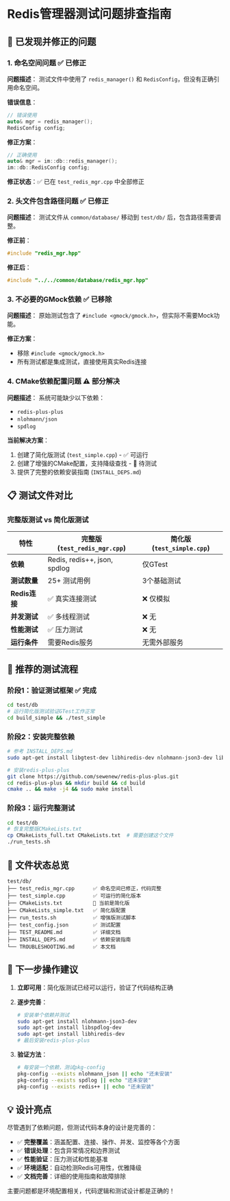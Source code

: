 # Redis管理器测试问题排查指南

## 🐛 已发现并修正的问题

### 1. 命名空间问题 ✅ 已修正

**问题描述**：
测试文件中使用了 `redis_manager()` 和 `RedisConfig`，但没有正确引用命名空间。

**错误信息**：
```cpp
// 错误使用
auto& mgr = redis_manager();
RedisConfig config;
```

**修正方案**：
```cpp
// 正确使用
auto& mgr = im::db::redis_manager();
im::db::RedisConfig config;
```

**修正状态**：✅ 已在 `test_redis_mgr.cpp` 中全部修正

### 2. 头文件包含路径问题 ✅ 已修正

**问题描述**：
测试文件从 `common/database/` 移动到 `test/db/` 后，包含路径需要调整。

**修正前**：
```cpp
#include "redis_mgr.hpp"
```

**修正后**：
```cpp
#include "../../common/database/redis_mgr.hpp"
```

### 3. 不必要的GMock依赖 ✅ 已移除

**问题描述**：
原始测试包含了 `#include <gmock/gmock.h>`，但实际不需要Mock功能。

**修正方案**：
- 移除 `#include <gmock/gmock.h>`
- 所有测试都是集成测试，直接使用真实Redis连接

### 4. CMake依赖配置问题 ⚠️ 部分解决

**问题描述**：
系统可能缺少以下依赖：
- `redis-plus-plus`
- `nlohmann/json`
- `spdlog`

**当前解决方案**：
1. 创建了简化版测试 (`test_simple.cpp`) - ✅ 可运行
2. 创建了增强的CMake配置，支持降级查找 - 🔄 待测试
3. 提供了完整的依赖安装指南 (`INSTALL_DEPS.md`)

## 📋 测试文件对比

### 完整版测试 vs 简化版测试

| 特性 | 完整版 (`test_redis_mgr.cpp`) | 简化版 (`test_simple.cpp`) |
|------|-------------------------------|---------------------------|
| **依赖** | Redis, redis++, json, spdlog | 仅GTest |
| **测试数量** | 25+ 测试用例 | 3个基础测试 |
| **Redis连接** | ✅ 真实连接测试 | ❌ 仅模拟 |
| **并发测试** | ✅ 多线程测试 | ❌ 无 |
| **性能测试** | ✅ 压力测试 | ❌ 无 |
| **运行条件** | 需要Redis服务 | 无需外部服务 |

## 🚀 推荐的测试流程

### 阶段1：验证测试框架 ✅ 完成
```bash
cd test/db
# 运行简化版测试验证GTest工作正常
cd build_simple && ./test_simple
```

### 阶段2：安装完整依赖
```bash
# 参考 INSTALL_DEPS.md
sudo apt-get install libgtest-dev libhiredis-dev nlohmann-json3-dev libspdlog-dev redis-server

# 安装redis-plus-plus
git clone https://github.com/sewenew/redis-plus-plus.git
cd redis-plus-plus && mkdir build && cd build
cmake .. && make -j4 && sudo make install
```

### 阶段3：运行完整测试
```bash
cd test/db
# 恢复完整版CMakeLists.txt
cp CMakeLists_full.txt CMakeLists.txt  # 需要创建这个文件
./run_tests.sh
```

## 📁 文件状态总览

```
test/db/
├── test_redis_mgr.cpp      ✅ 命名空间已修正，代码完整
├── test_simple.cpp         ✅ 可运行的简化版本
├── CMakeLists.txt          🔄 当前是简化版
├── CMakeLists_simple.txt   ✅ 简化版配置
├── run_tests.sh            ✅ 增强版测试脚本
├── test_config.json        ✅ 测试配置
├── TEST_README.md          ✅ 详细文档
├── INSTALL_DEPS.md         ✅ 依赖安装指南
└── TROUBLESHOOTING.md      ✅ 本文档
```

## 🔧 下一步操作建议

1. **立即可用**：简化版测试已经可以运行，验证了代码结构正确

2. **逐步完善**：
   ```bash
   # 安装单个依赖并测试
   sudo apt-get install nlohmann-json3-dev
   sudo apt-get install libspdlog-dev
   sudo apt-get install libhiredis-dev
   # 最后安装redis-plus-plus
   ```

3. **验证方法**：
   ```bash
   # 每安装一个依赖，测试pkg-config
   pkg-config --exists nlohmann_json || echo "还未安装"
   pkg-config --exists spdlog || echo "还未安装"  
   pkg-config --exists redis++ || echo "还未安装"
   ```

## 💡 设计亮点

尽管遇到了依赖问题，但测试代码本身的设计是完善的：

- ✅ **完整覆盖**：涵盖配置、连接、操作、并发、监控等各个方面
- ✅ **错误处理**：包含异常情况和边界测试
- ✅ **性能验证**：压力测试和性能基准
- ✅ **环境适配**：自动检测Redis可用性，优雅降级
- ✅ **文档完善**：详细的使用指南和故障排除

主要问题都是环境配置相关，代码逻辑和测试设计都是正确的！